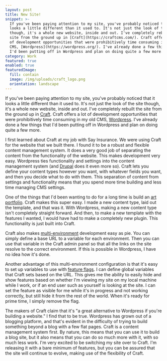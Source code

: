 ```yaml
---
layout: post
title: New Site!
snippet: >-
  If you've been paying attention to my site, you've probably noticed that it
  looks a little different than it used to. It's not just the look of the site
  though, it's a whole new website, inside and out. I've completely rebuilt the
  site from the ground up in [Craft](https://craftcms.com/). Craft offers a lot
  of development opportunities that were prohibitively time consuming in my old
  CMS, [Wordpress](https://wordpress.org/). I've already done a few things that
  I'd been putting off in Wordpress and plan on doing quite a few more.
category: Work
featured: true
enabled: true
featuredImage:
  fill: contain
  image: /img/uploads/craft_logo.png
  orientation: landscape
---
```

If you've been paying attention to my site, you've probably noticed that it looks a little different than it used to. It's not just the look of the site though, it's a whole new website, inside and out. I've completely rebuilt the site from the ground up in [Craft](https://craftcms.com/). Craft offers a lot of development opportunities that were prohibitively time consuming in my old CMS, [Wordpress](https://wordpress.org/). I've already done a few things that I'd been putting off in Wordpress and plan on doing quite a few more. 

I first learned about Craft at my job with Say Insurance. We were using Craft for the website that we built there. I found it to be a robust and flexible content management system. It does a very good job of separating the content from the functionality of the website. This makes development very easy. Wordpress ties functionality and settings into the content management system (and [Drupal](https://www.drupal.org/) does it even more so). Craft lets you define your content types however you want, with whatever fields you want, and then you decide what to do with them. This separation of content from settings and functionality means that you spend more time building and less time managing CMS settings.

One of the things that I'd been wanting to do for a long time is build an [art portfolio](/art). Craft makes this super easy. I made a new content type, laid out the template, and that was it. With Wordpress, making a new content type isn't completely straight forward. And then, to make a new template with the features I wanted, I would have had to make a completely new plugin. This functionality is just built into Craft.

Craft also makes [multi-environment](https://craftcms.com/docs/multi-environment-configs) development easy as pie. You can simply define a base URL to a variable for each environment. Then you can use that variable in the Craft admin panel so that all the links on the site resolve to the correct environment. If this is possible in Wordpress, I have no idea how it's done.

Another advantage of this multi-environment configuration is that it's easy to set up variables to use with [feature flags](https://en.wikipedia.org/wiki/Feature_toggle). I can define global variables that Craft sets based on the URL. This gives me the ability to easily hide and show features based on whether I'm viewing my site on my local machine while I work, or if an end user such as yourself is looking at the site. I can set the feature as visible for me while it's in progress and not working correctly, but still hide it from the rest of the world. When it's ready for prime time, I simply remove the flag. 

The makers of Craft claim that it's "a great alternative to Wordpress if you're building a website." I find that to be true. Wordpress has grown out of a blogging platform, and that's evident in the difficulty of trying to build something beyond a blog with a few flat pages. Craft is a content management system first. By nature, this means that you can use it to build a blog site, but it also means that you can do so much more with it, with so much less work. I'm very excited to be switching my site over to Craft. I'm releasing it with a bare minimum of features, but you can be assured that the site will continue to evolve, making use of the flexibility of Craft.
